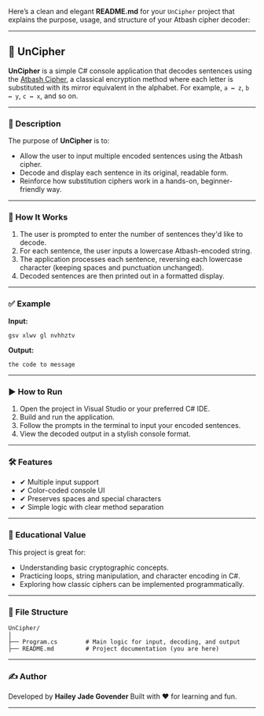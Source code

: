 Here’s a clean and elegant **README.md** for your `UnCipher` project that explains the purpose, usage, and structure of your Atbash cipher decoder:

---

## 🔐 UnCipher

**UnCipher** is a simple C# console application that decodes sentences using the [Atbash Cipher](https://en.wikipedia.org/wiki/Atbash), a classical encryption method where each letter is substituted with its mirror equivalent in the alphabet. For example, `a ↔ z`, `b ↔ y`, `c ↔ x`, and so on.

---

### 📜 Description

The purpose of **UnCipher** is to:

* Allow the user to input multiple encoded sentences using the Atbash cipher.
* Decode and display each sentence in its original, readable form.
* Reinforce how substitution ciphers work in a hands-on, beginner-friendly way.

---

### 🧪 How It Works

1. The user is prompted to enter the number of sentences they'd like to decode.
2. For each sentence, the user inputs a lowercase Atbash-encoded string.
3. The application processes each sentence, reversing each lowercase character (keeping spaces and punctuation unchanged).
4. Decoded sentences are then printed out in a formatted display.

---

### ✅ Example

**Input:**

```
gsv xlwv gl nvhhztv
```

**Output:**

```
the code to message
```

---

### ▶️ How to Run

1. Open the project in Visual Studio or your preferred C# IDE.
2. Build and run the application.
3. Follow the prompts in the terminal to input your encoded sentences.
4. View the decoded output in a stylish console format.

---

### 🛠️ Features

* ✔ Multiple input support
* ✔ Color-coded console UI
* ✔ Preserves spaces and special characters
* ✔ Simple logic with clear method separation

---

### 🧠 Educational Value

This project is great for:

* Understanding basic cryptographic concepts.
* Practicing loops, string manipulation, and character encoding in C#.
* Exploring how classic ciphers can be implemented programmatically.

---

### 📁 File Structure

```
UnCipher/
│
├── Program.cs        # Main logic for input, decoding, and output
├── README.md         # Project documentation (you are here)
```

---

### ✍️ Author

Developed by **Hailey Jade Govender**
Built with ❤️ for learning and fun.

---
